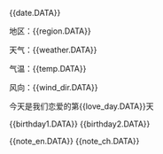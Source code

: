 



{{date.DATA}} 

地区：{{region.DATA}} 

天气：{{weather.DATA}} 

气温：{{temp.DATA}} 

风向：{{wind_dir.DATA}} 

今天是我们恋爱的第{{love_day.DATA}}天 

{{birthday1.DATA}} 
{{birthday2.DATA}}


{{note_en.DATA}} 
{{note_ch.DATA}}

